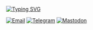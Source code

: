 <a href="https://git.io/typing-svg"><img src="https://readme-typing-svg.herokuapp.com?font=Fira+Code&pause=1000&color=119810&random=false&width=435&lines=Hi+there+%F0%9F%91%8B++I'm+Vadim;Java+Developer+from+Russia" alt="Typing SVG" /></a>

<a href="mailto:vadim.nikitin@live.com">
  <img src="https://img.shields.io/badge/Email-darkgreen?style=for-the-badge&logo=Email&logoColor=white" alt="Email"/></a>
  <a href="https://t.me/nikitin_vadim">
  <img src="https://img.shields.io/badge/Telegram-darkgreen?style=for-the-badge&logo=Telegram&logoColor=white" alt="Telegram"/></a>
  <a href="https://mastodon.social/@nikitin">
  <img src="https://img.shields.io/badge/Mastodon-darkgreen?style=for-the-badge&logo=Mastodon&logoColor=white" alt="Mastodon"/></a>



<!--
**NIKITIN-VADIM/NIKITIN-VADIM** is a ✨ _special_ ✨ repository because its `README.md` (this file) appears on your GitHub profile.

Here are some ideas to get you started:

- 🔭 I’m currently working on ...
- 🌱 I’m currently learning ...
- 👯 I’m looking to collaborate on ...
- 🤔 I’m looking for help with ...
- 💬 Ask me about ...
- 📫 How to reach me: ...
- 😄 Pronouns: ...
- ⚡ Fun fact: ...
-->
